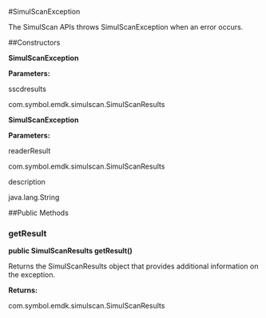 #SimulScanException

The SimulScan APIs throws SimulScanException when an error occurs.



##Constructors

**SimulScanException**



**Parameters:**

sscdresults



com.symbol.emdk.simulscan.SimulScanResults

**SimulScanException**



**Parameters:**

readerResult



com.symbol.emdk.simulscan.SimulScanResults

description



java.lang.String

##Public Methods

### getResult

**public SimulScanResults getResult()**

Returns the SimulScanResults object that provides additional information on the exception.

**Returns:**

com.symbol.emdk.simulscan.SimulScanResults

